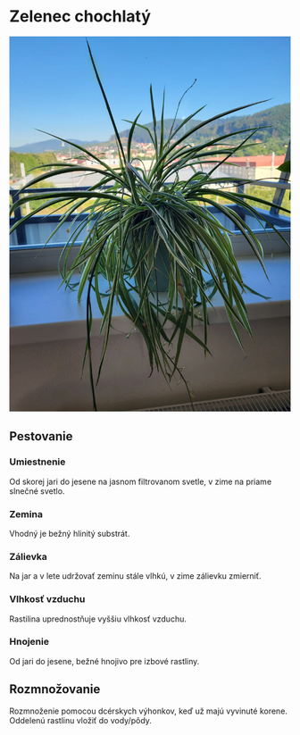 # Zelenec chochlatý

![Zelenec chochlatý](../images/zelenec-chochlaty.jpg)

## Pestovanie

### Umiestnenie

Od skorej jari do jesene na jasnom filtrovanom svetle, v zime na priame
slnečné svetlo.

### Zemina

Vhodný je bežný hlinitý substrát.

### Zálievka

Na jar a v lete udržovať zeminu stále vlhkú, v zime zálievku zmierniť.

### Vlhkosť vzduchu

Rastilina uprednostňuje vyššiu vlhkosť vzduchu.

### Hnojenie

Od jari do jesene, bežné hnojivo pre izbové rastliny.

## Rozmnožovanie

Rozmnoženie pomocou dcérskych výhonkov, keď už majú vyvinuté korene.
Oddelenú rastlinu vložiť do vody/pôdy.

